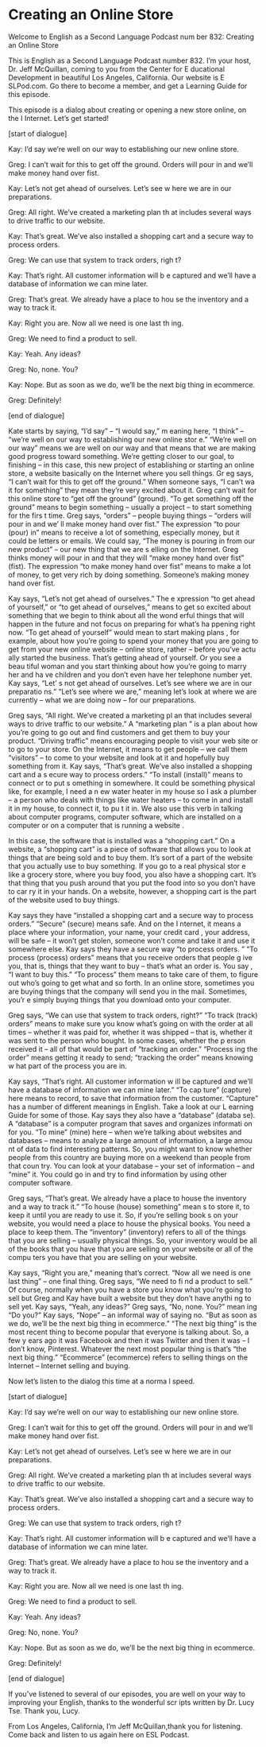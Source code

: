 # Creating an Online Store

Welcome to English as a Second Language Podcast num ber 832: Creating an Online Store

This is English as a Second Language Podcast number  832. I’m your host, Dr. Jeff McQuillan, coming to you from the Center for E ducational Development in beautiful Los Angeles, California. Our website is E SLPod.com. Go there to become a member, and get a Learning Guide for this episode.

This episode is a dialog about creating or opening a new store online, on the I Internet. Let’s get started!

[start of dialogue]

Kay:  I’d say we’re well on our way to establishing  our new online store.

Greg:  I can’t wait for this to get off the ground.  Orders will pour in and we’ll make money hand over fist.

Kay:  Let’s not get ahead of ourselves. Let’s see w here we are in our preparations.

Greg:  All right. We’ve created a marketing plan th at includes several ways to drive traffic to our website.

Kay:  That’s great. We’ve also installed a shopping  cart and a secure way to process orders.

Greg:  We can use that system to track orders, righ t?

Kay:  That’s right. All customer information will b e captured and we’ll have a database of information we can mine later.

Greg:  That’s great. We already have a place to hou se the inventory and a way to track it.

Kay:  Right you are. Now all we need is one last th ing.

Greg:  We need to find a product to sell.

Kay:  Yeah. Any ideas?

Greg:  No, none. You?

Kay:  Nope. But as soon as we do, we’ll be the next  big thing in ecommerce.

Greg:  Definitely!

[end of dialogue]

Kate starts by saying, “I’d say” – “I would say,” m eaning here, “I think” – “we’re well on our way to establishing our new online stor e.” “We’re well on our way” means we are well on our way and that means that we  are making good progress toward something. We’re getting closer to our goal, to finishing – in this case, this new project of establishing or starting an online store, a website basically on the Internet where you sell things. Gr eg says, “I can’t wait for this to get off the ground.” When someone says, “I can’t wa it for something” they mean they’re very excited about it. Greg can’t wait for this online store to “get off the ground” (ground). “To get something off the ground”  means to begin something – usually a project – to start something for the firs t time. Greg says, “orders” – people buying things – “orders will pour in and we’ ll make money hand over fist.” The expression “to pour (pour) in” means to receive  a lot of something, especially money, but it could be letters or emails. We could say, “The money is pouring in from our new product” – our new thing that we are s elling on the Internet. Greg thinks money will pour in and that they will “make money hand over fist” (fist). The expression “to make money hand over fist” means  to make a lot of money, to get very rich by doing something. Someone’s making money hand over fist.

Kay says, “Let’s not get ahead of ourselves.” The e xpression “to get ahead of yourself,” or “to get ahead of ourselves,” means to  get so excited about something that we begin to think about all the wond erful things that will happen in the future and not focus on preparing for what’s ha ppening right now. “To get ahead of yourself” would mean to start making plans , for example, about how you’re going to spend your money that you are going  to get from your new online website – online store, rather – before you’ve actu ally started the business. That’s getting ahead of yourself. Or you see a beau tiful woman and you start thinking about how you’re going to marry her and ha ve children and you don’t even have her telephone number yet. Kay says, “Let’ s not get ahead of ourselves. Let’s see where we are in our preparatio ns.” “Let’s see where we are,” meaning let’s look at where we are currently – what  we are doing now – for our preparations.

 Greg says, “All right. We’ve created a marketing pl an that includes several ways to drive traffic to our website.” A “marketing plan ” is a plan about how you’re going to go out and find customers and get them to buy your product. “Driving traffic” means encouraging people to visit your web site or to go to your store. On the Internet, it means to get people – we call them  “visitors” – to come to your website and look at it and hopefully buy something from it. Kay says, “That’s great. We’ve also installed a shopping cart and a s ecure way to process orders.” “To install (install)” means to connect or to put s omething in somewhere. It could be something physical like, for example, I need a n ew water heater in my house so I ask a plumber – a person who deals with things  like water heaters – to come in and install it in my house, to connect it, to pu t it in. We also use this verb in talking about computer programs, computer software,  which are installed on a computer or on a computer that is running a website .

In this case, the software that is installed was a “shopping cart.” On a website, a “shopping cart” is a piece of software that allows you to look at things that are being sold and to buy them. It’s sort of a part of the website that you actually use to buy something. If you go to a real physical stor e like a grocery store, where you buy food, you also have a shopping cart. It’s that thing that you push around that you put the food into so you don’t have to car ry it in your hands. On a website, however, a shopping cart is the part of the website used to buy things.

Kay says they have “installed a shopping cart and a  secure way to process orders.” “Secure” (secure) means safe. And on the I nternet, it means a place where your information, your name, your credit card , your address, will be safe – it won’t get stolen, someone won’t come and take it  and use it somewhere else. Kay says they have a secure way “to process orders. ” “To process (process) orders” means that you receive orders that people g ive you, that is, things that they want to buy – that’s what an order is. You say , “I want to buy this.” “To process” them means to take care of them, to figure  out who’s going to get what and so forth. In an online store, sometimes you are  buying things that the company will send you in the mail. Sometimes, you’r e simply buying things that you download onto your computer.

Greg says, “We can use that system to track orders,  right?” “To track (track) orders” means to make sure you know what’s going on  with the order at all times – whether it was paid for, whether it was shipped –  that is, whether it was sent to the person who bought. In some cases, whether the p erson received it – all of that would be part of “tracking an order.” “Process ing the order” means getting it ready to send; “tracking the order” means knowing w hat part of the process you are in.

 Kay says, “That’s right. All customer information w ill be captured and we’ll have a database of information we can mine later.” “To cap ture” (capture) here means to record, to save that information from the customer.  “Capture” has a number of different meanings in English. Take a look at our L earning Guide for some of those. Kay says they also have a “database” (databa se). A “database” is a computer program that saves and organizes informati on for you. “To mine” (mine) here – when we’re talking about websites and  databases – means to analyze a large amount of information, a large amou nt of data to find interesting patterns. So, you might want to know whether people  from this country are buying more on a weekend than people from that coun try. You can look at your database – your set of information – and “mine” it.  You could go in and try to find information by using other computer software.

Greg says, “That’s great. We already have a place to house the inventory and a way to track it.” “To house (house) something” mean s to store it, to keep it until you are ready to use it. So, if you’re selling book s on your website, you would need a place to house the physical books. You need a place to keep them. The “inventory” (inventory) refers to all of the things  that you are selling – usually physical things. So, your inventory would be all of  the books that you have that you are selling on your website or all of the compu ters you have that you are selling on your website.

Kay says, “Right you are,” meaning that’s correct. “Now all we need is one last thing” – one final thing. Greg says, “We need to fi nd a product to sell.” Of course, normally when you have a store you know what you’re  going to sell but Greg and Kay have built a website but they don’t have anythi ng to sell yet. Kay says, “Yeah, any ideas?” Greg says, “No, none. You?” mean ing “Do you?” Kay says, “Nope” – an informal way of saying no. “But as soon  as we do, we’ll be the next big thing in ecommerce.” “The next big thing” is the most recent thing to become popular that everyone is talking about. So, a few y ears ago it was Facebook and then it was Twitter and then it was – I don’t know,  Pinterest. Whatever the next most popular thing is that’s “the next big thing.” “Ecommerce” (ecommerce) refers to selling things on the Internet – Internet  selling and buying.

Now let’s listen to the dialog this time at a norma l speed.

[start of dialogue]

Kay:  I’d say we’re well on our way to establishing  our new online store.

 Greg:  I can’t wait for this to get off the ground.  Orders will pour in and we’ll make money hand over fist.

Kay:  Let’s not get ahead of ourselves. Let’s see w here we are in our preparations.

Greg:  All right. We’ve created a marketing plan th at includes several ways to drive traffic to our website.

Kay:  That’s great. We’ve also installed a shopping  cart and a secure way to process orders.

Greg:  We can use that system to track orders, righ t?

Kay:  That’s right. All customer information will b e captured and we’ll have a database of information we can mine later.

Greg:  That’s great. We already have a place to hou se the inventory and a way to track it.

Kay:  Right you are. Now all we need is one last th ing.

Greg:  We need to find a product to sell.

Kay:  Yeah. Any ideas?

Greg:  No, none. You?

Kay:  Nope. But as soon as we do, we’ll be the next  big thing in ecommerce.

Greg:  Definitely!

[end of dialogue]

If you’ve listened to several of our episodes, you are well on your way to improving your English, thanks to the wonderful scr ipts written by Dr. Lucy Tse. Thank you, Lucy.

From Los Angeles, California, I’m Jeff McQuillan,thank you for listening. Come back and listen to us again here on ESL Podcast.



